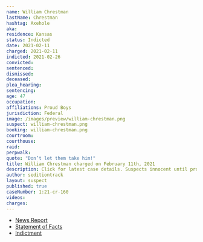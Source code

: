 ```yaml
---
name: William Chrestman
lastName: Chrestman
hashtag: Axehole
aka:
residence: Kansas
status: Indicted
date: 2021-02-11
charged: 2021-02-11
indicted: 2021-02-26
convicted:
sentenced:
dismissed:
deceased:
plea_hearing:
sentencing:
age: 47
occupation:
affiliations: Proud Boys
jurisdiction: Federal
image: /images/preview/william-chrestman.png
suspect: william-chrestman.png
booking: william-chrestman.png
courtroom:
courthouse:
raid:
perpwalk:
quote: "Don’t let them take him!"
title: William Chrestman charged on February 11th, 2021
description: Click for latest case details. Suspects innocent until proven guilty.
author: seditiontrack
layout: suspect
published: true
caseNumber: 1:21-cr-160
videos:
charges:
---
```


- [News Report](https://www.washingtonpost.com/local/legal-issues/kansas-city-proud-boys-charged-capitol-riots/2021/02/11/389d47b6-6c73-11eb-9ead-673168d5b874_story.html)
- [Statement of Facts](https://www.justice.gov/usao-dc/case-multi-defendant/file/1366441/download)
- [Indictment](https://www.justice.gov/usao-dc/case-multi-defendant/file/1377826/download)
